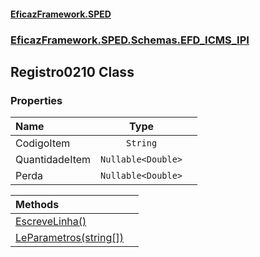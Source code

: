 #### [EficazFramework.SPED](EficazFrameworkSPED.md 'EficazFramework SPED')
### [EficazFramework.SPED.Schemas.EFD_ICMS_IPI](EficazFramework.SPED.Schemas.EFD_ICMS_IPI.md 'EficazFramework.SPED.Schemas.EFD_ICMS_IPI')

## Registro0210 Class
### Properties

| Name | Type | |
| :--- | :---: | :--- |
| CodigoItem | `String` |  |
| QuantidadeItem | `Nullable<Double>` |  |
| Perda | `Nullable<Double>` |  |

| Methods | |
| :--- | :--- |
| [EscreveLinha()](EficazFramework.SPED.Schemas.EFD_ICMS_IPI/Registro0210/EscreveLinha().md 'EficazFramework.SPED.Schemas.EFD_ICMS_IPI.Registro0210.EscreveLinha()') | |
| [LeParametros(string[])](EficazFramework.SPED.Schemas.EFD_ICMS_IPI/Registro0210/LeParametros(string[]).md 'EficazFramework.SPED.Schemas.EFD_ICMS_IPI.Registro0210.LeParametros(string[])') | |

